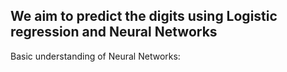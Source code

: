 ## We aim to predict the digits using Logistic regression and Neural Networks



Basic understanding of Neural Networks:
